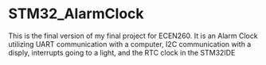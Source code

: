 # STM32_AlarmClock
This is the final version of my final project for ECEN260. It is an Alarm Clock utilizing UART communication with a computer, I2C communication with a disply, interrupts going to a light, and the RTC clock in the STM32IDE
